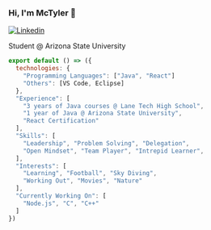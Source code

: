 ### Hi, I'm McTyler 👋

[![Linkedin](https://img.shields.io/badge/-LinkedIn-222222?style=flat-square&logo=Linkedin&logoColor=white&link=https://www.linkedin.com/in/mctyler-tong/)](www.linkedin.com/in/mctyler-tong/) 

Student @ Arizona State University

```js
export default () => ({
  technologies: {
    "Programming Languages": ["Java", "React"]
    "Others": [VS Code, Eclipse]
  },
  "Experience": [
    "3 years of Java courses @ Lane Tech High School",
    "1 year of Java @ Arizona State University",
    "React Certification"
  ],
  "Skills": [
    "Leadership", "Problem Solving", "Delegation", 
    "Open Mindset", "Team Player", "Intrepid Learner",
  ],
  "Interests": [
    "Learning", "Football", "Sky Diving",
    "Working Out", "Movies", "Nature"
  ],
  "Currently Working On": [
    "Node.js", "C", "C++"
  ]
})
```

